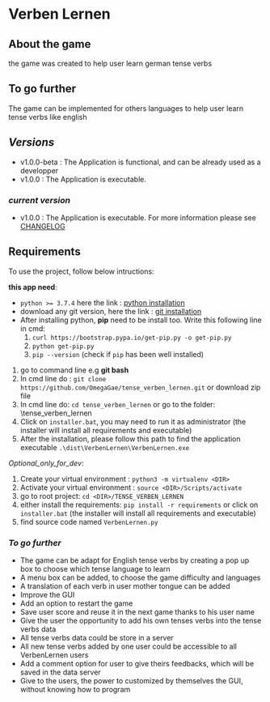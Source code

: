 # **Verben Lernen**

## About the game

the game was created to help user learn german tense verbs

## To go further

The game can be implemented for others languages to help user learn tense verbs like english

## _Versions_

* v1.0.0-beta : The Application is functional, and can be already used as a developper
* v1.0.0 : The Application is executable.

### _current version_

* v1.0.0 : The Application is executable. For more information please see [CHANGELOG](https://github.com/OmegaGae/tense_verben_lernen/blob/main/CHANGELOG.txt)

## Requirements

To use the project, follow below intructions:

**this app need**:

* ``python >= 3.7.4`` here the link : [python installation](https://www.python.org/)
* download any git version, here the link : [git installation](https://git-scm.com/download/win)
* After installing python, **pip** need to be install too. Write this following line in cmd:
  1. ``curl https://bootstrap.pypa.io/get-pip.py -o get-pip.py``
  2. ``python get-pip.py``
  3. ``pip --version`` (check if ``pip`` has been well installed)

1. go to command line e.g **git bash**
2. In cmd line do : ``git clone https://github.com/OmegaGae/tense_verben_lernen.git`` or download zip file
3. In cmd line do: ``cd tense_verben_lernen`` or go to the folder: \tense_verben_lernen
4. Click on ``installer.bat``, you may need to run it as administrator (the installer will install all requirements and executable)
5. After the installation, please follow this path to find the application executable ``.\dist\VerbenLernen\VerbenLernen.exe``

_Optional_only_for_dev_:

  1. Create your virtual environment : `` python3 -m virtualenv <DIR> ``
  2. Activate your virtual environment : ``source <DIR>/Scripts/activate``
  3. go to root project: `` cd <DIR>/TENSE_VERBEN_LERNEN ``
  4. either install the requirements: `` pip install -r requirements `` or click on ``installer.bat`` (the installer will install all requirements and executable)
  5. find source code named  `VerbenLernen.py`

### _To go further_

* The game can be adapt for English tense verbs by creating a pop up box to choose which tense language to learn
* A menu box can be added, to choose the game difficulty and languages
* A translation of each verb in user mother tongue can be added
* Improve the GUI
* Add an option to restart the game
* Save user score and reuse it in the next game thanks to his user name
* Give the user the opportunity to add his own tenses verbs into the tense verbs data
* All tense verbs data could be store in a server
* All new tense verbs added by one user could be accessible to all VerbenLernen users
* Add a comment option for user to give theirs feedbacks, which will be saved in the data server
* Give to the users, the power to customized by themselves the GUI, without knowing how to program
